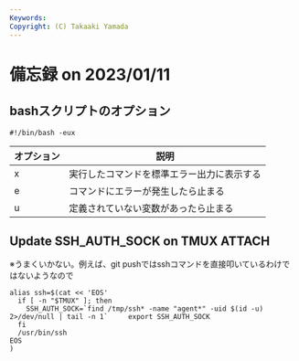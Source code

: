 ```yaml
---
Keywords: 
Copyright: (C) Takaaki Yamada
---
```


# 備忘録 on 2023/01/11

## bashスクリプトのオプション
```
#!/bin/bash -eux
```
| オプション | 説明 |
----|----
| x | 実行したコマンドを標準エラー出力に表示する |
| e | コマンドにエラーが発生したら止まる |
| u | 定義されていない変数があったら止まる |

## Update SSH_AUTH_SOCK on TMUX ATTACH
※うまくいかない。例えば、git pushではsshコマンドを直接叩いているわけではないようなので
```
alias ssh=$(cat << 'EOS'
  if [ -n "$TMUX" ]; then
    SSH_AUTH_SOCK=`find /tmp/ssh* -name "agent*" -uid $(id -u) 2>/dev/null | tail -n 1`     export SSH_AUTH_SOCK
  fi
  /usr/bin/ssh
EOS
)

```
